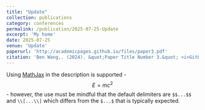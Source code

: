 ```yaml
---
title: "Update"
collection: publications
category: conferences
permalink: /publication/2025-07-25-Update
excerpt: 'My home'
date: 2025-07-25
venue: 'Update'
paperurl: 'http://academicpages.github.io/files/paper3.pdf'
citation: 'Ben Wang,. (2024). &quot;Paper Title Number 3.&quot; <i>GitHub Journal of Bugs</i>. 1(3).'
---
```


Using [MathJax](https://www.mathjax.org/) in the description is supported - $$E=mc^2$$ - however, the use must be mindful that the default delimiters are `$$...$$` and `\\[...\\]` which differs from the `$...$` that is typically expected.
